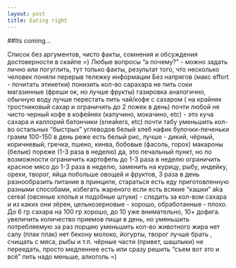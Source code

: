 ```yaml
---
layout: post
title: Eating right
---
```

 
##Its coming...

Список без аргументов, чисто факты, сомнения и обсуждения достоверности в скайпе =)
Любые вопросы “а почему?” - можно задать лично или погуглить, тут только факты, результат того, что несколько человек поняли перерыв тележку информации
Без напрягов (макс effort - почитать этикетки)
понизить кол-во сарахара
не пить соки магазинные (фреши ок, но лучше фрукты)
газировка аналогично, обычную воду лучше
перестать пить чай/кофе с сахаром ( на крайняк тростниковый сахар и ограничить до 2 ложек в день)
почти любой не чисто черный кофе в кофейнях (капучино, мокачино, etc) - это куча сахара и каллорий
батончики (sneakers, etc) почти табу
уменьшить кол-во остальных “быстрых” углеводов
белый хлеб нафик
булочки-печеньки грамм 100-150 в день
реже есть белый рис, лучше - дикий, чёрный, коричневый, гречка, пшено, кинва, бобовые (фасоль, горох)
макароны (белые) пореже (1-3 раза в неделю)
да, это печальный пункт, но по возможности ограничить картофель до 1-3 раза в неделю
ограничить красное мясо до 1-3 раза в неделю, заменить на курицу, рыбу, индейку, орехи, творог, яйца
побольше овощей и фруктов, 3 раза в день
разнообразить питание в принципе, стараться есть еду приготовленную разными способами, избегать жареного
если есть всякие “кашки” aka cereal (овсяные хлопья и подобные штуки) - следить за кол-вом сахара и из каких они зёрен, цельнозерновые  - хорошо, обработанные - плохо. До 6 гр сахара на 100 гр хорошо, до 10 уже внимательно, 10+ дофига.
увеличить количество приемов пищи в день, но уменьшить потребляемую за раз порцию
уменьшить кол-во животного жира
нет салу (плак плак)
нет бекону
молоко, йогурты, творог лучше брать , счищать с мяса, рыбы и т.п. чёрные части (привет, шашлыки)
не переедать, просто медленнее есть или сразу решить “съем вот это и всё”
пить надо меньше, алкоголь =)
